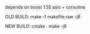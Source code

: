 depends on boost 1.55
asio + coroutine


OLD BUILD:
make -f makefile.raw -j8

NEW BUILD:
cmake .
make -j8 


